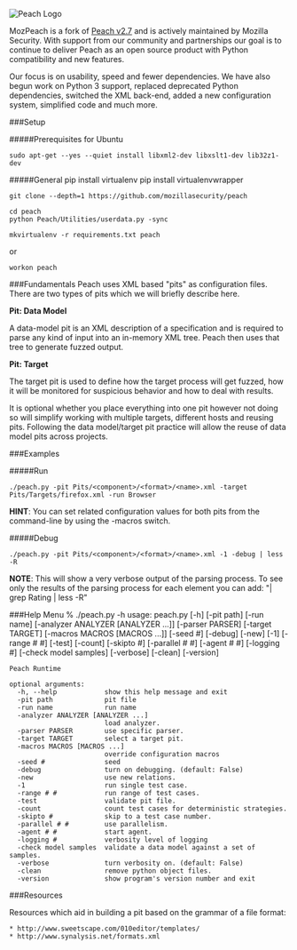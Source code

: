 ![Peach Logo](http://people.mozilla.org/~cdiehl/img/peach.png "Peach Logo")

MozPeach is a fork of [Peach v2.7](http://www.peachfuzzer.com) and is actively maintained by Mozilla Security. With support from our community and partnerships our goal is to continue to deliver Peach as an open source product with Python compatibility and new features.

Our focus is on usability, speed and fewer dependencies. We have also begun work on Python 3 support, replaced deprecated Python dependencies, switched the XML back-end, added a new configuration system, simplified code and much more.


###Setup

#####Prerequisites for Ubuntu

    sudo apt-get --yes --quiet install libxml2-dev libxslt1-dev lib32z1-dev

#####General 
    pip install virtualenv
    pip install virtualenvwrapper

    git clone --depth=1 https://github.com/mozillasecurity/peach

    cd peach
    python Peach/Utilities/userdata.py -sync

    mkvirtualenv -r requirements.txt peach

or 

    workon peach


###Fundamentals
Peach uses XML based "pits" as configuration files. There are two types of pits which we will briefly describe here.

**Pit: Data Model**

A data-model pit is an XML description of a specification and is required to parse any kind of input into an in-memory XML tree. Peach then uses that tree to generate fuzzed output.

**Pit: Target**

The target pit is used to define how the target process will get fuzzed, how it will be monitored for suspicious behavior and how to deal with results.

It is optional whether you place everything into one pit however not doing so will simplify working with multiple targets, different hosts and reusing pits. Following the data model/target pit practice will allow the reuse of data model pits across projects.


###Examples

#####Run

    ./peach.py -pit Pits/<component>/<format>/<name>.xml -target Pits/Targets/firefox.xml -run Browser

**HINT**: You can set related configuration values for both pits from the command-line by using the -macros switch.

#####Debug

    ./peach.py -pit Pits/<component>/<format>/<name>.xml -1 -debug | less -R

**NOTE**: This will show a very verbose output of the parsing process. To see only the results of the parsing process for each element you can add: "| grep Rating | less -R"


###Help Menu
    % ./peach.py -h
    usage: peach.py [-h] [-pit path] [-run name]
                    [-analyzer ANALYZER [ANALYZER ...]] [-parser PARSER]
                    [-target TARGET] [-macros MACROS [MACROS ...]] [-seed #]
                    [-debug] [-new] [-1] [-range # #] [-test] [-count] [-skipto #]
                    [-parallel # #] [-agent # #] [-logging #]
                    [-check model samples] [-verbose] [-clean] [-version]

    Peach Runtime

    optional arguments:
      -h, --help            show this help message and exit
      -pit path             pit file
      -run name             run name
      -analyzer ANALYZER [ANALYZER ...]
                            load analyzer.
      -parser PARSER        use specific parser.
      -target TARGET        select a target pit.
      -macros MACROS [MACROS ...]
                            override configuration macros
      -seed #               seed
      -debug                turn on debugging. (default: False)
      -new                  use new relations.
      -1                    run single test case.
      -range # #            run range of test cases.
      -test                 validate pit file.
      -count                count test cases for deterministic strategies.
      -skipto #             skip to a test case number.
      -parallel # #         use parallelism.
      -agent # #            start agent.
      -logging #            verbosity level of logging
      -check model samples  validate a data model against a set of samples.
      -verbose              turn verbosity on. (default: False)
      -clean                remove python object files.
      -version              show program's version number and exit


###Resources

Resources which aid in building a pit based on the grammar of a file format:

    * http://www.sweetscape.com/010editor/templates/
    * http://www.synalysis.net/formats.xml
